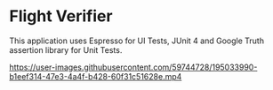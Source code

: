# Flight Verifier
This application uses Espresso for UI Tests, JUnit 4 and Google Truth assertion library for Unit Tests.


https://user-images.githubusercontent.com/59744728/195033990-b1eef314-47e3-4a4f-b428-60f31c51628e.mp4

